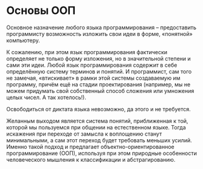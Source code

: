 # Основы ООП

Основное назначение любого языка программирования – предоставить программисту возможность изложить свои идеи в форме, «понятной» компьютеру. 

К сожалению, при этом язык программирования фактически определяет не только форму изложения, но в значительной степени и сами эти идеи.
Любой язык программирования содержит в себе определённую систему терминов и понятий. И программист, сам того не замечая, «втискивает» в рамки этой системы создаваемую им программу, причём ещё на стадии проектирования (например, мы не можем придумать свой собственный способ сложения или умножения целых чисел. А так хотелось!).

Освободиться от диктата языка невозможно, да этого и не требуется.

Желанным выходом является система понятий, приближенная к той, которой мы пользуемся при общении на естественном языке. Тогда искажения при переходе от замысла к воплощению станут минимальными, а сам этот переход будет требовать меньших усилий.
Именно такой подход и предлагает объектно-ориентированное программирование (ООП), используя при этом природные особенности человеческого мышления к классификации и абстрагированию.
